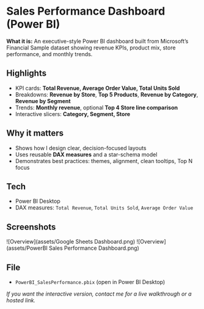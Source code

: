 # Sales Performance Dashboard (Power BI)

**What it is:** An executive-style Power BI dashboard built from Microsoft’s Financial Sample dataset showing revenue KPIs, product mix, store performance, and monthly trends.

## Highlights
- KPI cards: **Total Revenue, Average Order Value, Total Units Sold**
- Breakdowns: **Revenue by Store**, **Top 5 Products**, **Revenue by Category**, **Revenue by Segment**
- Trends: **Monthly revenue**, optional **Top 4 Store line comparison**
- Interactive slicers: **Category, Segment, Store**

## Why it matters
- Shows how I design clear, decision-focused layouts
- Uses reusable **DAX measures** and a star-schema model
- Demonstrates best practices: themes, alignment, clean tooltips, Top N focus

## Tech
- Power BI Desktop
- DAX measures: `Total Revenue`, `Total Units Sold`, `Average Order Value`

## Screenshots
![Overview](assets/Google Sheets Dashboard.png)
![Overview](assets/PowerBI Sales Performance Dashboard.png)

## File
- `PowerBI_SalesPerformance.pbix` (open in Power BI Desktop)

*If you want the interactive version, contact me for a live walkthrough or a hosted link.*
